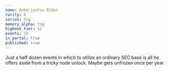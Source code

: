 ```yaml
---
name: Anbo-jyutsu Riker
rarity: 4
series: tng
memory_alpha: tng
bigbook_tier: 12
events: 10
in_portal: true
published: true
---
```


Just a half dozen events in which to utilize an ordinary SEC base is all he offers aside from a tricky node unlock. Maybe gets unfrozen once per year.

